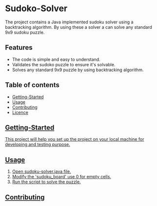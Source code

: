 # Sudoko-Solver
The project contains a Java implemented sudoku solver using a backtracking algorithm. By using these a solver a can solve any standard 9x9 sudoku puzzle.
## Features
<ul>
<li>The code is simple and easy to understand.</li>
<li>Validates the sudoko puzzle to ensure it's solvable.</li>
<li>Solves any standard 9x9 puzzle by using backtracking algorithm.</li>
</ul>

## Table of contents
<ul>
<li><a href="#Getting-started">Getting-Started</a></li>
<li><a href="#Usage">Usage</a></li>
<li><a href="#Contributing">Contributing</a></li>
<li><a href="#Licence">Licence</li>
</ul>

<div id="Getting-started"><!--getting-started-->
  
## Getting-Started
This project will help you set up the project on your local machine for developing and testing purpose.

<div id="Usage"><!--usage-->
  
## Usage
<ol>
<li>Open sudoku-solver.java file.</li>
<li>Modify the 'sudoku_board' use 0 for empty cells.</li>
<li>Run the script to solve the puzzle.</li>
</ol>

<div id="Contributing"><!--Contributing-->
  
## Contributing





